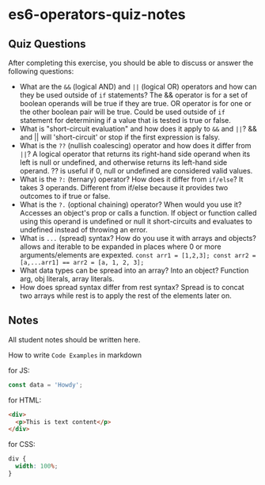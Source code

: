 # es6-operators-quiz-notes

## Quiz Questions

After completing this exercise, you should be able to discuss or answer the following questions:

- What are the `&&` (logical AND) and `||` (logical OR) operators and how can they be used outside of `if` statements?
  The && operator is for a set of boolean operands will be true if they are true. OR operator is for one or the other boolean pair will be true. Could be used outside of `if` statement for determining if a value that is tested is true or false.
- What is "short-circuit evaluation" and how does it apply to `&&` and `||`?
  && and || will 'short-circuit' or stop if the first expression is falsy.
- What is the `??` (nullish coalescing) operator and how does it differ from `||`?
  A logical operator that returns its right-hand side operand when its left is null or undefined, and otherwise returns its left-hand side operand. ?? is useful if 0, null or undefined are considered valid values.
- What is the `?:` (ternary) operator? How does it differ from `if/else`?
  It takes 3 operands. Different from if/else because it provides two outcomes to if true or false.
- What is the `?.` (optional chaining) operator? When would you use it?
  Accesses an object's prop or calls a function. If object or function called using this operand is undefined or null it short-circuits and evaluates to undefined instead of throwing an error.
- What is `...` (spread) syntax? How do you use it with arrays and objects?
  allows and iterable to be expanded in places where 0 or more arguments/elements are expexted. `const arr1 = [1,2,3]; const arr2 = [a,...arr1] == arr2 = [a, 1, 2, 3];`
- What data types can be spread into an array? Into an object?
  Function arg, obj literals, array literals.
- How does spread syntax differ from rest syntax?
  Spread is to concat two arrays while rest is to apply the rest of the elements later on.

## Notes

All student notes should be written here.

How to write `Code Examples` in markdown

for JS:

```js
const data = 'Howdy';
```

for HTML:

```html
<div>
  <p>This is text content</p>
</div>
```

for CSS:

```css
div {
  width: 100%;
}
```
